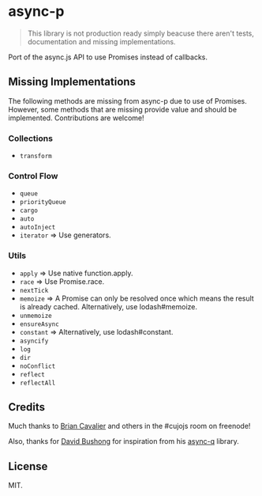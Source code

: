 # async-p

> This library is not production ready simply beacuse there aren't tests, documentation and missing implementations.

Port of the async.js API to use Promises instead of callbacks.

## Missing Implementations

The following methods are missing from async-p due to use of Promises. However, some methods that are missing provide value and should be implemented. Contributions are welcome!

### Collections

* ```transform```

### Control Flow

* ```queue```
* ```priorityQueue```
* ```cargo```
* ```auto```
* ```autoInject```
* ```iterator``` => Use generators.

### Utils

* ```apply``` => Use native function.apply.
* ```race``` => Use Promise.race.
* ```nextTick```
* ```memoize``` => A Promise can only be resolved once which means the result is already cached. Alternatively, use lodash#memoize.
* ```unmemoize```
* ```ensureAsync```
* ```constant``` => Alternatively, use lodash#constant.
* ```asyncify```
* ```log```
* ```dir```
* ```noConflict```
* ```reflect```
* ```reflectAll```

## Credits

Much thanks to [Brian Cavalier](https://github.com/briancavalier) and others in the #cujojs room on freenode!

Also, thanks for [David Bushong](https://github.com/dbushong) for inspiration from his [async-q](https://github.com/dbushong/async-q) library.

## License

MIT.